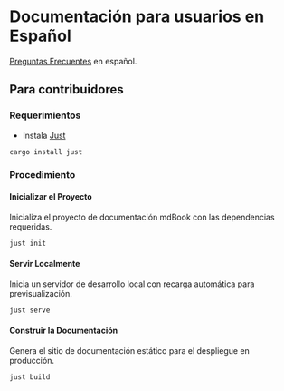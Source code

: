 # Documentación para usuarios en Español

[Preguntas Frecuentes](https://mostro.network/docs-spanish/) en español.

## Para contribuidores

### Requerimientos

* Instala [Just](https://github.com/casey/just) 
```bash
cargo install just
```

### Procedimiento

#### Inicializar el Proyecto

Inicializa el proyecto de documentación mdBook con las dependencias requeridas.

```bash
just init
```

#### Servir Localmente

Inicia un servidor de desarrollo local con recarga automática para previsualización.

```bash
just serve
```

#### Construir la Documentación

Genera el sitio de documentación estático para el despliegue en producción.

```bash
just build
```
